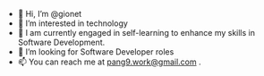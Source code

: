 - 👋 Hi, I’m @gionet
- 👀 I’m interested in technology
- 🌱 I am currently engaged in self-learning to enhance my skills in Software Development.
- 💞️ I’m looking for Software Developer roles
- 📫 You can reach me at pang9.work@gmail.com
.
<!---
gionet/gionet is a ✨ special ✨ repository because its `README.md` (this file) appears on your GitHub profile.
You can click the Preview link to take a look at your changes.
--->

